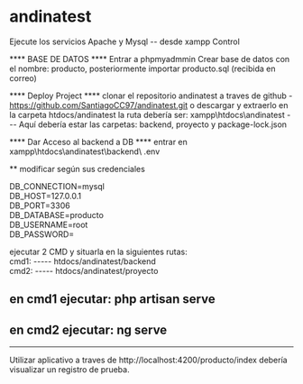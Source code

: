# andinatest

Ejecute los servicios Apache y Mysql --  desde xampp Control

**** BASE DE DATOS ****
Entrar a phpmyadmmin Crear base de datos con el nombre: producto, posteriormente importar producto.sql (recibida en correo)


**** Deploy Project ****
clonar el repositorio andinatest a traves de github - https://github.com/SantiagoCC97/andinatest.git o descargar y extraerlo en la carpeta htdocs/andinatest
la ruta debería ser: xampp\htdocs\andinatest   --- Aquí debería estar las carpetas: backend, proyecto  y package-lock.json

**** Dar Acceso al backend a DB **** 
entrar en xampp\htdocs\andinatest\backend\ .env

** modificar según sus credenciales 

DB_CONNECTION=mysql  
DB_HOST=127.0.0.1  
DB_PORT=3306  
DB_DATABASE=producto       
DB_USERNAME=root  
DB_PASSWORD=  
  
ejecutar 2 CMD y situarla en la siguientes rutas:   
cmd1: -----      htdocs/andinatest/backend   
cmd2: -----      htdocs/andinatest/proyecto   

en cmd1 ejecutar: php artisan serve   
----------   
en cmd2 ejecutar: ng serve   
----------   

----------------------------------------------------
Utilizar aplicativo a traves de http://localhost:4200/producto/index
debería visualizar un registro de prueba.




